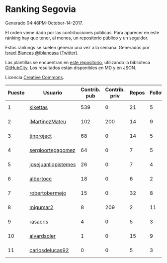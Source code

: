 # Ranking Segovia

Generado 04:48PM-October-14-2017.

El orden viene dado por las contribuciones públicas. Para aparecer en este ránking hay que tener, al menos, un repositorio público y un seguidor.

Estos ránkings se suelen generar una vez a la semana. Generados por [Israel Blancas @iblancasa](https://github.com/iblancasa/) [(Twitter)](https://twitter.com/iblancasa).

Las plantillas se encuentran en [este repositorio](https://github.com/iblancasa/GH-Spanish-Ranking), utilizando la biblioteca [GitHubCity](https://github.com/iblancasa/GitHubCity). Los resultados están disponibles en MD y en JSON.

Licencia [Creative Commons](https://creativecommons.org/licenses/by/4.0/).

| Puesto   |  Usuario  | Contrib. pub | Contrib. priv |Repos| Followers | Desde |  Avatar  |
|----------|-----------|--------------|---------------|-----|-----------|-------|----------|
|1|[kikettas](https://github.com/kikettas)|539|0|21|5|2014-10-08|![kikettas](https://avatars3.githubusercontent.com/u/9082270)|
|2|[iMartinezMateu](https://github.com/iMartinezMateu)|102|200|14|9|2014-10-19|![iMartinezMateu](https://avatars2.githubusercontent.com/u/9308066)|
|3|[tinproject](https://github.com/tinproject)|68|0|14|5|2013-03-01|![tinproject](https://avatars3.githubusercontent.com/u/3742174)|
|4|[sergioortegagomez](https://github.com/sergioortegagomez)|64|0|7|5|2014-09-14|![sergioortegagomez](https://avatars2.githubusercontent.com/u/8767128)|
|5|[josejuanllopistemes](https://github.com/josejuanllopistemes)|26|0|7|4|2015-05-28|![josejuanllopistemes](https://avatars0.githubusercontent.com/u/12647640)|
|6|[albertocc](https://github.com/albertocc)|18|0|6|2|2015-08-18|![albertocc](https://avatars2.githubusercontent.com/u/13858689)|
|7|[robertobermejo](https://github.com/robertobermejo)|15|0|32|8|2010-03-13|![robertobermejo](https://avatars1.githubusercontent.com/u/221931)|
|8|[migumar2](https://github.com/migumar2)|8|209|2|11|2011-05-31|![migumar2](https://avatars2.githubusercontent.com/u/819947)|
|9|[rasacris](https://github.com/rasacris)|4|0|5|3|2016-03-23|![rasacris](https://avatars1.githubusercontent.com/u/18039000)|
|10|[alvardsoler](https://github.com/alvardsoler)|1|0|15|9|2013-04-09|![alvardsoler](https://avatars1.githubusercontent.com/u/4102837)|
|11|[carlosdelucas92](https://github.com/carlosdelucas92)|0|0|5|3|2015-01-27|![carlosdelucas92](https://avatars1.githubusercontent.com/u/10717935)|
